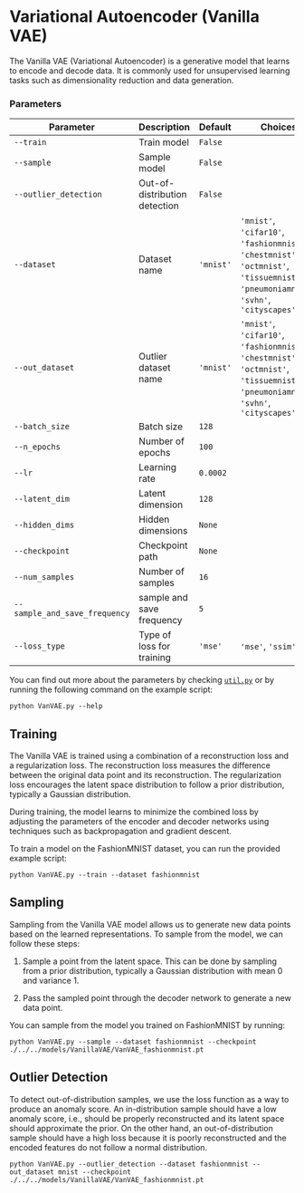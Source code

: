 # Variational Autoencoder (Vanilla VAE)

The Vanilla VAE (Variational Autoencoder) is a generative model that learns to encode and decode data. It is commonly used for unsupervised learning tasks such as dimensionality reduction and data generation.

### Parameters

| Parameter       | Description                           | Default | Choices                                            |
|-----------------|---------------------------------------|---------|----------------------------------------------------|
| `--train`       | Train model                           | `False` |                                                    |
| `--sample`      | Sample model                          | `False` |                                                    |
| `--outlier_detection` | Out-of-distribution detection   | `False` |                                                    |
| `--dataset`     | Dataset name                          |`'mnist'`| `'mnist'`, `'cifar10'`, `'fashionmnist'`, `'chestmnist'`, `'octmnist'`, `'tissuemnist'`, `'pneumoniamnist'`, `'svhn'`, `'cityscapes'` |
| `--out_dataset` | Outlier dataset name                  |`'mnist'`| `'mnist'`, `'cifar10'`, `'fashionmnist'`, `'chestmnist'`, `'octmnist'`, `'tissuemnist'`, `'pneumoniamnist'`, `'svhn'`, `'cityscapes'` |
| `--batch_size`  | Batch size                            | `128`   |                                                    |
| `--n_epochs`    | Number of epochs                      | `100`   |                                                    |
| `--lr`          | Learning rate                         | `0.0002`|                                                    |
| `--latent_dim`  | Latent dimension                      | `128`   |                                                    |
| `--hidden_dims` | Hidden dimensions                     | `None`  |                                                    |
| `--checkpoint`  | Checkpoint path                       | `None`  |                                                    |
| `--num_samples` | Number of samples                     | `16`    |                                                    |
| `--sample_and_save_frequency`| sample and save frequency| `5`     |                                                    |
| `--loss_type`   | Type of loss for training             | `'mse'` | `'mse'`, `'ssim'`                                  |

You can find out more about the parameters by checking [`util.py`](./../src/generativezoo/utils/util.py) or by running the following command on the example script:

    python VanVAE.py --help

## Training

The Vanilla VAE is trained using a combination of a reconstruction loss and a regularization loss. The reconstruction loss measures the difference between the original data point and its reconstruction. The regularization loss encourages the latent space distribution to follow a prior distribution, typically a Gaussian distribution.

During training, the model learns to minimize the combined loss by adjusting the parameters of the encoder and decoder networks using techniques such as backpropagation and gradient descent.

To train a model on the FashionMNIST dataset, you can run the provided example script:

    python VanVAE.py --train --dataset fashionmnist

## Sampling

Sampling from the Vanilla VAE model allows us to generate new data points based on the learned representations. To sample from the model, we can follow these steps:

1. Sample a point from the latent space. This can be done by sampling from a prior distribution, typically a Gaussian distribution with mean 0 and variance 1.

2. Pass the sampled point through the decoder network to generate a new data point.

You can sample from the model you trained on FashionMNIST by running:

    python VanVAE.py --sample --dataset fashionmnist --checkpoint ./../../models/VanillaVAE/VanVAE_fashionmnist.pt

## Outlier Detection

To detect out-of-distribution samples, we use the loss function as a way to produce an anomaly score. An in-distribution sample should have a low anomaly score, i.e., should be properly reconstructed and its latent space should approximate the prior. On the other hand, an out-of-distribution sample should have a high loss because it is poorly reconstructed and the encoded features do not follow a normal distribution.

    python VanVAE.py --outlier_detection --dataset fashionmnist --out_dataset mnist --checkpoint ./../../models/VanillaVAE/VanVAE_fashionmnist.pt

